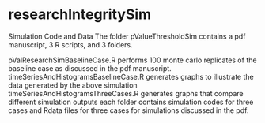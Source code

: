 # researchIntegritySim
Simulation Code and Data
The folder pValueThresholdSim contains a pdf manuscript, 3 R scripts, and 3 folders.

  pValResearchSimBaselineCase.R performs 100 monte carlo replicates of the baseline case as discussed in the pdf manuscript.
  timeSeriesAndHistogramsBaselineCase.R generates graphs to illustrate the data generated by the above simulation
  timeSeriesAndHistogramsThreeCases.R generates graphs that compare different simulation outputs
  each folder contains simulation codes for three cases and Rdata files for three cases for simulations discussed in the pdf.
